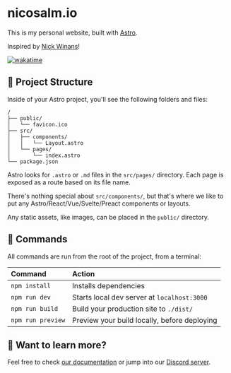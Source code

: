 # nicosalm.io

This is my personal website, built with [Astro](https://astro.build).

Inspired by [Nick Winans](https://github.com/Nicell)! 

[![wakatime](https://wakatime.com/badge/user/66fd5568-da32-466f-8a36-c16978837bac/project/37b22ca2-f72b-4646-80a0-1fc8c3f740d9.svg)](https://wakatime.com/badge/user/66fd5568-da32-466f-8a36-c16978837bac/project/37b22ca2-f72b-4646-80a0-1fc8c3f740d9)

## 🚀 Project Structure

Inside of your Astro project, you'll see the following folders and files:

```
/
├── public/
│   └── favicon.ico
├── src/
│   ├── components/
│   │   └── Layout.astro
│   └── pages/
│       └── index.astro
└── package.json
```

Astro looks for `.astro` or `.md` files in the `src/pages/` directory. Each page is exposed as a route based on its file name.

There's nothing special about `src/components/`, but that's where we like to put any Astro/React/Vue/Svelte/Preact components or layouts.

Any static assets, like images, can be placed in the `public/` directory.

## 🧞 Commands

All commands are run from the root of the project, from a terminal:

| Command           | Action                                       |
| :---------------- | :------------------------------------------- |
| `npm install`     | Installs dependencies                        |
| `npm run dev`     | Starts local dev server at `localhost:3000`  |
| `npm run build`   | Build your production site to `./dist/`      |
| `npm run preview` | Preview your build locally, before deploying |

## 👀 Want to learn more?

Feel free to check [our documentation](https://docs.astro.build) or jump into our [Discord server](https://astro.build/chat).
